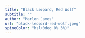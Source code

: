 ```yaml
---
title: "Black Leopard, Red Wolf"
subtitle: ""
author: "Marlon James"
url: "black-leopard-red-wolf.jpeg"
spineColor: "hsl(0deg 0% 3%)"
---
```

